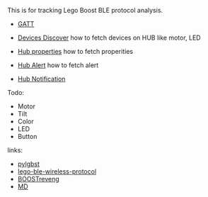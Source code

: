 This is for tracking Lego Boost BLE protocol analysis.

- [GATT](https://github.com/TianJunjie/LegoBoostProtocol/blob/master/GATT.md)

- [Devices Discover](https://github.com/TianJunjie/LegoBoostProtocol/blob/master/Devices%20discover.md) how to fetch devices on HUB like motor, LED
- [Hub properties](https://github.com/TianJunjie/LegoBoostProtocol/blob/master/Hub%20properties.md) how to fetch properities
- [Hub Alert](https://github.com/TianJunjie/LegoBoostProtocol/blob/master/Hub%20Alert.md) how to fetch alert
- [Hub Notification](https://github.com/TianJunjie/LegoBoostProtocol/blob/master/Hub%20Notification.md)





Todo:
- Motor 
- Tilt
- Color
- LED
- Button

links:
- [pylgbst](https://github.com/undera/pylgbst)
- [lego-ble-wireless-protocol](https://lego.github.io/lego-ble-wireless-protocol-docs/)
- [BOOSTreveng](https://github.com/JorgePe/BOOSTreveng)
- [MD](https://www.jianshu.com/p/191d1e21f7ed)
